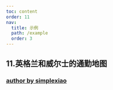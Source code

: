 ```yaml
---
toc: content
order: 11
nav:
  title: 示例
  path: /example
  order: 3
---
```


## 11.英格兰和威尔士的通勤地图

### [author by simplexiao](https://github.com/simplexiao)

<code src= './ukcommute/index.tsx'>
